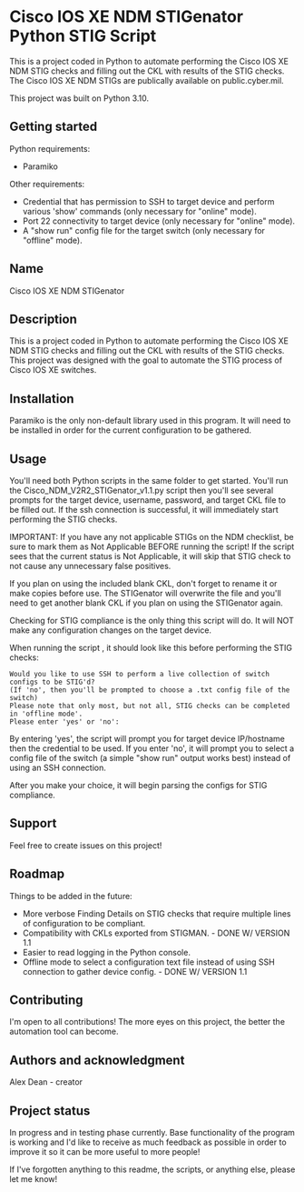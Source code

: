 # Cisco IOS XE NDM STIGenator Python STIG Script

This is a project coded in Python to automate performing the Cisco IOS XE NDM STIG checks and filling out the CKL with results of the STIG checks. The Cisco IOS XE NDM STIGs are publically available on public.cyber.mil.

This project was built on Python 3.10.

## Getting started

Python requirements:
- Paramiko

Other requirements:
- Credential that has permission to SSH to target device and perform various 'show' commands (only necessary for "online" mode).
- Port 22 connectivity to target device (only necessary for "online" mode).
- A "show run" config file for the target switch (only necessary for "offline" mode).

## Name
Cisco IOS XE NDM STIGenator

## Description
This is a project coded in Python to automate performing the Cisco IOS XE NDM STIG checks and filling out the CKL with results of the STIG checks. This project was designed with the goal to automate the STIG process of Cisco IOS XE switches. 

## Installation
Paramiko is the only non-default library used in this program. It will need to be installed in order for the current configuration to be gathered.

## Usage
You'll need both Python scripts in the same folder to get started. You'll run the Cisco_NDM_V2R2_STIGenator_v1.1.py script then you'll see several prompts for the target device, username, password, and target CKL file to be filled out. If the ssh connection is successful, it will immediately start performing the STIG checks. 

IMPORTANT: If you have any not applicable STIGs on the NDM checklist, be sure to mark them as Not Applicable BEFORE running the script! If the script sees that the current status is Not Applicable, it will skip that STIG check to not cause any unnecessary false positives.

If you plan on using the included blank CKL, don't forget to rename it or make copies before use. The STIGenator will overwrite the file and you'll need to get another blank CKL if you plan on using the STIGenator again.

Checking for STIG compliance is the only thing this script will do. It will NOT make any configuration changes on the target device.

When running the script , it should look like this before performing the STIG checks:
```
Would you like to use SSH to perform a live collection of switch configs to be STIG'd?  
(If 'no', then you'll be prompted to choose a .txt config file of the switch)
Please note that only most, but not all, STIG checks can be completed in 'offline mode'.
Please enter 'yes' or 'no':
```
By entering 'yes', the script will prompt you for target device IP/hostname then the credential to be used. If you enter 'no', it will prompt you to select a config file of the switch (a simple "show run" output works best) instead of using an SSH connection.

After you make your choice, it will begin parsing the configs for STIG compliance.

## Support
Feel free to create issues on this project!

## Roadmap
Things to be added in the future:
- More verbose Finding Details on STIG checks that require multiple lines of configuration to be compliant.
- Compatibility with CKLs exported from STIGMAN. - DONE W/ VERSION 1.1
- Easier to read logging in the Python console.
- Offline mode to select a configuration text file instead of using SSH connection to gather device config. - DONE W/ VERSION 1.1

## Contributing
I'm open to all contributions! The more eyes on this project, the better the automation tool can become.

## Authors and acknowledgment
Alex Dean - creator

## Project status
In progress and in testing phase currently. Base functionality of the program is working and I'd like to receive as much feedback as possible in order to improve it so it can be more useful to more people!

If I've forgotten anything to this readme, the scripts, or anything else, please let me know!
